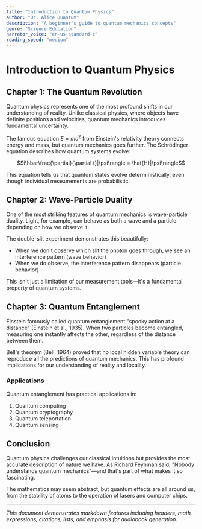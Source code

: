 ```yaml
---
title: "Introduction to Quantum Physics"
author: "Dr. Alice Quantum"
description: "A beginner's guide to quantum mechanics concepts"
genre: "Science Education"
narrator_voice: "en-us-standard-c"
reading_speed: "medium"
---
```


# Introduction to Quantum Physics

## Chapter 1: The Quantum Revolution

Quantum physics represents one of the most profound shifts in our understanding of reality. Unlike classical physics, where objects have definite positions and velocities, quantum mechanics introduces fundamental uncertainty.

The famous equation $E = mc^2$ from Einstein's relativity theory connects energy and mass, but quantum mechanics goes further. The Schrödinger equation describes how quantum systems evolve:

$$i\hbar\frac{\partial}{\partial t}|\psi\rangle = \hat{H}|\psi\rangle$$

This equation tells us that quantum states evolve deterministically, even though individual measurements are probabilistic.

## Chapter 2: Wave-Particle Duality

One of the most striking features of quantum mechanics is wave-particle duality. Light, for example, can behave as both a wave and a particle depending on how we observe it.

The double-slit experiment demonstrates this beautifully:
- When we don't observe which slit the photon goes through, we see an interference pattern (wave behavior)
- When we do observe, the interference pattern disappears (particle behavior)

This isn't just a limitation of our measurement tools—it's a fundamental property of quantum systems.

## Chapter 3: Quantum Entanglement

Einstein famously called quantum entanglement "spooky action at a distance" (Einstein et al., 1935). When two particles become entangled, measuring one instantly affects the other, regardless of the distance between them.

Bell's theorem (Bell, 1964) proved that no local hidden variable theory can reproduce all the predictions of quantum mechanics. This has profound implications for our understanding of reality and locality.

### Applications

Quantum entanglement has practical applications in:
1. Quantum computing
2. Quantum cryptography  
3. Quantum teleportation
4. Quantum sensing

## Conclusion

Quantum physics challenges our classical intuitions but provides the most accurate description of nature we have. As Richard Feynman said, "Nobody understands quantum mechanics"—and that's part of what makes it so fascinating.

The mathematics may seem abstract, but quantum effects are all around us, from the stability of atoms to the operation of lasers and computer chips.

---

*This document demonstrates markdown features including headers, math expressions, citations, lists, and emphasis for audiobook generation.*
